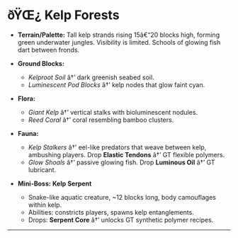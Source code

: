﻿# ðŸŒ¿ Kelp Forests

- **Terrain/Palette:**
  Tall kelp strands rising 15â€“20 blocks high, forming green underwater jungles. Visibility is limited. Schools of glowing fish dart between fronds.

- **Ground Blocks:**

  - _Kelproot Soil_ â†’ dark greenish seabed soil.
  - _Luminescent Pod Blocks_ â†’ kelp nodes that glow faint cyan.

- **Flora:**

  - _Giant Kelp_ â†’ vertical stalks with bioluminescent nodules.
  - _Reed Coral_ â†’ coral resembling bamboo clusters.

- **Fauna:**

  - _Kelp Stalkers_ â†’ eel-like predators that weave between kelp, ambushing players. Drop **Elastic Tendons** â†’ GT flexible polymers.
  - _Glow Shoals_ â†’ passive glowing fish. Drop **Luminous Oil** â†’ GT lubricant.

- **Mini-Boss:** **Kelp Serpent**

  - Snake-like aquatic creature, \~12 blocks long, body camouflages within kelp.
  - Abilities: constricts players, spawns kelp entanglements.
  - Drops: **Serpent Core** â†’ unlocks GT synthetic polymer recipes.

---

##
